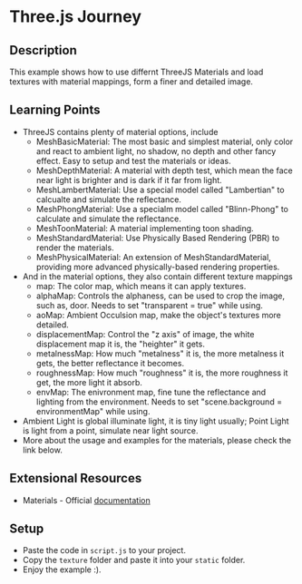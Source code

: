 # Three.js Journey

## Description

This example shows how to use differnt ThreeJS Materials and load textures with material mappings, form a finer and detailed image.

## Learning Points

* ThreeJS contains plenty of material options, include
    * MeshBasicMaterial: The most basic and simplest material, only color and react
    to ambient light, no shadow, no depth and other fancy effect. Easy to setup and
    test the materials or ideas.
    * MeshDepthMaterial: A material with depth test, which mean the face near
    light is brighter and is dark if it far from light.
    * MeshLambertMaterial: Use a special model called "Lambertian" to calcualte and
    simulate the reflectance.
    * MeshPhongMaterial: Use a specialm model called "Blinn-Phong" to calculate and 
    simulate the reflectance.
    * MeshToonMaterial: A material implementing toon shading.
    * MeshStandardMaterial: Use Physically Based Rendering (PBR) to render the materials.
    * MeshPhysicalMaterial: An extension of MeshStandardMaterial, providing more advanced 
    physically-based rendering properties.
* And in the material options, they also contain different texture mappings
    * map: The color map, which means it can apply textures.
    * alphaMap: Controls the alphaness, can be used to crop the image, such as, door.
    Needs to set "transparent = true" while using.
    * aoMap: Ambient Occulsion map, make the object's textures more detailed.
    * displacementMap: Control the "z axis" of image, the white displacement map it is,
    the "heighter" it gets.
    * metalnessMap: How much "metalness" it is, the more metalness it gets, the better 
    reflectance it becomes.
    * roughnessMap: How much "roughness" it is, the more roughness it get, the more
    light it absorb.
    * envMap: The enivronment map, fine tune the reflectance and lighting from the
    environment. Needs to set "scene.background = environmentMap" while using.
* Ambient Light is global illuminate light, it is tiny light usually; Point Light
is light from a point, simulate near light source.
* More about the usage and examples for the materials, please check the link below.

## Extensional Resources

* Materials - Official [documentation](https://threejs.org/docs/?q=sta#api/en/materials/MeshStandardMaterial)

## Setup

* Paste the code in `script.js` to your project.
* Copy the `texture` folder and paste it into your `static` folder.
* Enjoy the example :).
